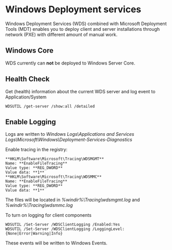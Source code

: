 # Windows Deployment services
Windows Deployment Services (WDS) combined with Microsoft Deployment Tools (MDT) enables you to deploy client and server installations through network (PXE) with different amount of manual work. 

## Windows Core
WDS currently can **not** be deployed to Windows Server Core.

## Health Check
Get (health) information about the current WDS server and log event to Application/System
```shell
WDSUTIL /get-server /show:all /detailed
```

## Enable Logging
Logs are written to _Windows Logs\Applications and Services Logs\Microsoft\Windows\Deployment-Services-Diagnostics_

Enable tracing in the registry:
```shell
**HKLM\Software\Microsoft\Tracing\WDSMGMT**
Name: **EnableFileTracing**
Value type: **REG_DWORD**
Value data: **1**
**HKLM\Software\Microsoft\Tracing\WDSMMC**
Name: **EnableFileTracing**
Value type: **REG_DWORD**
Value data: **1**
```
The files will be located in _%windir%\Tracing\wdsmgmt.log_ and _%windir%\Tracing\wdsmmc.log_

To turn on logging for client components
```shell
WDSUTIL /Set-Server /WDSClientLogging /Enabled:Yes
WDSUTIL /Set-Server /WDSClientLogging /LoggingLevel:{None|Error|Warning|Info}
```
These events will be written to Windows Events.
